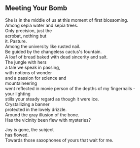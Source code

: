 Meeting Your Bomb
-----------------
She is in the middle of us at this moment of first blossoming.  
Among sepia water and sepia trees.  
Only precision, just the  
acrobat, nothing but  
it. Pasture.  
Among the university like rusted nail.  
Be guided by the changeless cactus's fountain.  
A loaf of bread baked with dead sincerity and salt.  
The jungle with hers  
a tale we speak in passing,  
with notions of wonder  
and a passion for science and  
mountaineering  
went reflected in movie person of the depths of my fingernails -  
your lighting  
stills your steady regard as though it were ice.  
Crystallizing a banner  
protected in the lovely drizzle.  
Around the gray illusion of the bone.  
Has the vicinity been flew with mysteries?  
  
Joy is gone, the subject  
has flowed.  
Towards those saxophones of yours that wait for me.  
